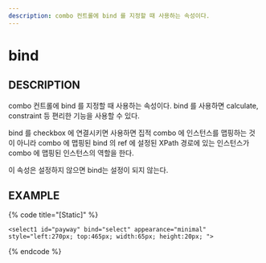 ```yaml
---
description: combo 컨트롤에 bind 를 지정할 때 사용하는 속성이다.
---
```


# bind

## DESCRIPTION

combo 컨트롤에 bind 를 지정할 때 사용하는 속성이다. bind 를 사용하면 calculate, constraint 등 편리한 기능을 사용할 수 있다.

  
bind 를 checkbox 에 연결시키면 사용하면 집적 combo 에 인스턴스를 맵핑하는 것이 아니라 combo 에 맵핑된 bind 의 ref 에 설정된 XPath 경로에 있는 인스턴스가 combo 에 맵핑된 인스턴스의 역할을 한다. 

이 속성은 설정하지 않으면 bind는 설정이 되지 않는다.

## EXAMPLE

{% code title="\[Static\]" %}
```markup
<select1 id="payway" bind="select" appearance="minimal" 
style="left:270px; top:465px; width:65px; height:20px; ">
```
{% endcode %}

